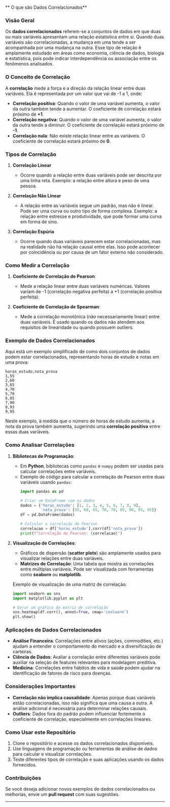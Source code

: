 ** O que são Dados Correlacionados**

### Visão Geral
Os **dados correlacionados** referem-se a conjuntos de dados em que duas ou mais variáveis apresentam uma relação estatística entre si. Quando duas variáveis são correlacionadas, a mudança em uma tende a ser acompanhada por uma mudança na outra. Esse tipo de relação é amplamente estudado em áreas como economia, ciência de dados, biologia e estatística, pois pode indicar interdependência ou associação entre os fenômenos analisados.

### O Conceito de Correlação
A **correlação** mede a força e a direção da relação linear entre duas variáveis. Ela é representada por um valor que vai de -1 a 1, onde:

- **Correlação positiva**: Quando o valor de uma variável aumenta, o valor da outra também tende a aumentar. O coeficiente de correlação estará próximo de **+1**.
- **Correlação negativa**: Quando o valor de uma variável aumenta, o valor da outra tende a diminuir. O coeficiente de correlação estará próximo de **-1**.
- **Correlação nula**: Não existe relação linear entre as variáveis. O coeficiente de correlação estará próximo de **0**.

### Tipos de Correlação

1. **Correlação Linear**
    - Ocorre quando a relação entre duas variáveis pode ser descrita por uma linha reta. Exemplo: a relação entre altura e peso de uma pessoa.
  
2. **Correlação Não Linear**
    - A relação entre as variáveis segue um padrão, mas não é linear. Pode ser uma curva ou outro tipo de forma complexa. Exemplo: a relação entre estresse e produtividade, que pode formar uma curva em forma de sino.

3. **Correlação Espúria**
    - Ocorre quando duas variáveis parecem estar correlacionadas, mas na realidade não há relação causal entre elas. Isso pode acontecer por coincidência ou por causa de um fator externo não considerado.

### Como Medir a Correlação

1. **Coeficiente de Correlação de Pearson**:
    - Mede a relação linear entre duas variáveis numéricas. Valores variam de -1 (correlação negativa perfeita) a +1 (correlação positiva perfeita).

2. **Coeficiente de Correlação de Spearman**:
    - Mede a correlação monotônica (não necessariamente linear) entre duas variáveis. É usado quando os dados não atendem aos requisitos de linearidade ou quando possuem outliers.

### Exemplo de Dados Correlacionados

Aqui está um exemplo simplificado de como dois conjuntos de dados podem estar correlacionados, representando horas de estudo e notas em uma prova:

```csv
horas_estudo,nota_prova
1,55
2,60
3,65
4,70
5,78
6,85
7,90
8,93
9,95
```

Neste exemplo, à medida que o número de horas de estudo aumenta, a nota da prova também aumenta, sugerindo uma **correlação positiva** entre essas duas variáveis.

### Como Analisar Correlações

1. **Bibliotecas de Programação**:
    - Em **Python**, bibliotecas como `pandas` e `numpy` podem ser usadas para calcular correlações entre variáveis.
    - Exemplo de código para calcular a correlação de Pearson entre duas variáveis usando `pandas`:
      ```python
      import pandas as pd

      # Criar um DataFrame com os dados
      dados = {'horas_estudo': [1, 2, 3, 4, 5, 6, 7, 8, 9],
               'nota_prova': [55, 60, 65, 70, 78, 85, 90, 93, 95]}
      df = pd.DataFrame(dados)

      # Calcular a correlação de Pearson
      correlacao = df['horas_estudo'].corr(df['nota_prova'])
      print(f"Correlação de Pearson: {correlacao}")
      ```

2. **Visualização de Correlações**:
    - Gráficos de dispersão (**scatter plots**) são amplamente usados para visualizar relações entre duas variáveis.
    - **Matrizes de Correlação**: Uma tabela que mostra as correlações entre múltiplas variáveis. Pode ser visualizada com ferramentas como **seaborn** ou **matplotlib**.

    Exemplo de visualização de uma matriz de correlação:
    ```python
    import seaborn as sns
    import matplotlib.pyplot as plt

    # Gerar um gráfico de matriz de correlação
    sns.heatmap(df.corr(), annot=True, cmap='coolwarm')
    plt.show()
    ```

### Aplicações de Dados Correlacionados

- **Análise Financeira**: Correlações entre ativos (ações, commodities, etc.) ajudam a entender o comportamento do mercado e a diversificação de carteiras.
- **Ciência de Dados**: Avaliar a correlação entre diferentes variáveis pode auxiliar na seleção de features relevantes para modelagem preditiva.
- **Medicina**: Correlações entre hábitos de vida e saúde podem ajudar na identificação de fatores de risco para doenças.

### Considerações Importantes

- **Correlação não implica causalidade**: Apenas porque duas variáveis estão correlacionadas, isso não significa que uma causa a outra. A análise adicional é necessária para determinar relações causais.
- **Outliers**: Dados fora do padrão podem influenciar fortemente o coeficiente de correlação, especialmente em correlações lineares.

### Como Usar este Repositório
1. Clone o repositório e acesse os dados correlacionados disponíveis.
2. Use linguagens de programação ou ferramentas de análise de dados para calcular e visualizar correlações.
3. Teste diferentes tipos de correlação e suas aplicações usando os dados fornecidos.

### Contribuições
Se você deseja adicionar novos exemplos de dados correlacionados ou melhorias, envie um **pull request** com suas sugestões.

---

